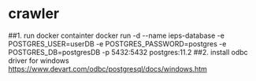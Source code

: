 # crawler
##1. run docker containter
docker run -d --name ieps-database -e POSTGRES_USER=userDB -e POSTGRES_PASSWORD=postgres -e POSTGRES_DB=postgresDB -p 5432:5432 postgres:11.2
##2. install odbc driver for windows
https://www.devart.com/odbc/postgresql/docs/windows.htm
